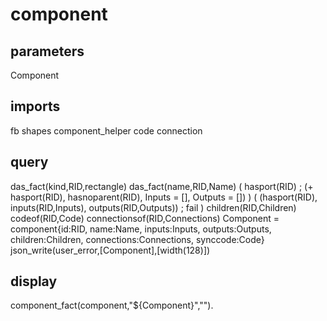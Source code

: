# component
## parameters
  Component
## imports
  fb
  shapes
  component_helper
  code
  connection
## query
  das_fact(kind,RID,rectangle)
  das_fact(name,RID,Name)
  ( hasport(RID) ; (\+ hasport(RID), hasnoparent(RID), Inputs = [], Outputs = []) )
  ( (hasport(RID), inputs(RID,Inputs), outputs(RID,Outputs)) ; fail )
  children(RID,Children)
  codeof(RID,Code)
  connectionsof(RID,Connections)
  Component = component{id:RID, name:Name, inputs:Inputs, outputs:Outputs, children:Children, connections:Connections, synccode:Code}
  json_write(user_error,[Component],[width(128)])
## display
component_fact(component,\"${Component}\",\"\").

